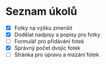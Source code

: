 # Seznam úkolů
- [x] Fotky na výšku zmenšit
- [x] Dodělat nadpisy a popisy pro fotky
- [ ] Formulář pro přidávání fotek
- [x] Správný počet dvojic fotek
- [ ] Stránka pro úpravu a mazání fotek
